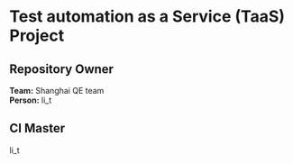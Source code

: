 # Test automation as a Service (TaaS) Project

## Repository Owner
**Team:**   Shanghai QE team  
**Person:** li_t

## CI Master
li_t